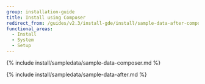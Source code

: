 ```yaml
---
group: installation-guide
title: Install using Composer
redirect_from: /guides/v2.3/install-gde/install/sample-data-after-composer.html
functional_areas:
  - Install
  - System
  - Setup
---
```


{% include install/sampledata/sample-data-composer.md %}

{% include install/sampledata/sample-data-after.md %}

